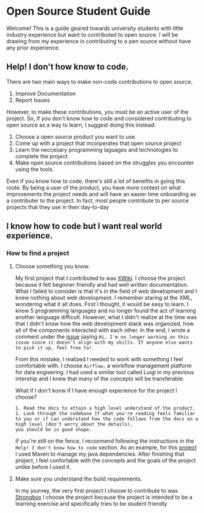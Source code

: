 # Open Source Student Guide 

Welcome! This is a guide geared towards university students with little industry experience but want to contributed to open source. I will be drawing from my experience in contributing to o
pen source without have any prior experience.  

## Help! I don't how know to code.

There are two main ways to make non-code contributions to open source.
1) Improve Documentation
2) Report Issues

However, to make these contributions, you must be an active user of the project. So, if you don't know how to code and considered contributing to open source as a way to learn, 
I suggest doing this instead:

1) Choose a open source product you want to use.
2) Come up with a project that incorperates that open source project 
3) Learn the neccesary programming laguages and technologies to complete the project.
4) Make open source contributions based on the struggles you encounter using the tools.

Even if you know how to code, there's still a lot of benefits in going this route. By being a user of the product, you have more context on what improvements the project needs 
and will have an easier time onboarding as a contributer to the project. In fact, most people contribute to per source projects that they use in their day-to-day 


## I know how to code but I want real world experience. 

### How to find a project 

1. Choose something you know.

    My first project that I contributed to was [XWiki](https://www.xwiki.org/xwiki/bin/view/Main/WebHome). I choose the project because it felt beginner friendly and had well written documentation. What I failed to consider 
    is that it's in the field of web development and I knew nothing about web development. I remember staring at the XML, wondering what it all does. First I thought, it 
    would be easy to learn. I know 5 programming languages and no longer found the act of learning another language difficult. However, what I didn't realize at the time was that I 
    didn't know how the web development stack was organized, how all of the components interacted with each other. In the end, I wrote a comment under the [issue](https://jira.xwiki.org/browse/XWIKI-6267) 
    saying `Hi, I'm no longer working on this issue since it doesn't align with my skills. If anyone else wants to pick it up, feel free to!.`

    From this mistake, I realized I needed to work with something I feel comfortable with. I choose `Airflow,` a workflow management platform for data engieering. I had used a similar tool called 
    Luigi in my previous intership and I knew that many of the concepts will be transferable. 

    What if I don't konw if I have enough experience for the project I choose? 

       1. Read the docs to attain a high level understand of the product.
       1. Look through the codebase If what you're reading feels familiar to you or if can understand how the code follows from the docs on a high level (don't worry about the details),
       you should be in good shape.

    If you're still on the fence, I recoomend following the instructions in the `Help! I don't know how to code` section. As an example, for this [project](https://github.com/VeenaArv/covid-hate-speech)
    I used Maven to manage my java dependencies. After finishing that project, I feel confortable with the concepts and the goals of the project unlike before I used it. 

 
 2. Make sure you understand the build requirements.
 
    In my journey, the very first project I choose to contribute to was [Strongbox]() I choose the project because the 
    project is intended to be a learning exercise and specifically tries to be student friendly
